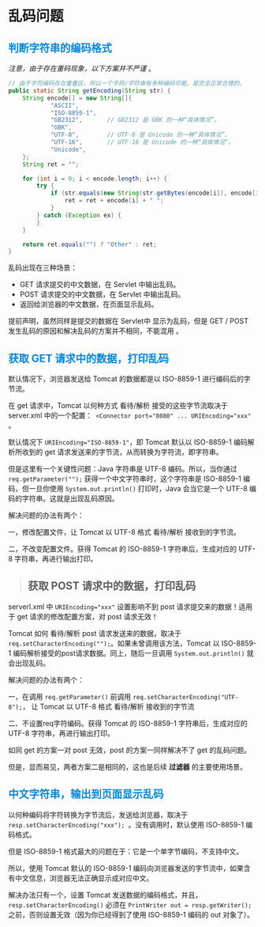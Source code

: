 # 乱码问题

## <font color="#0088dd">判断字符串的编码格式</font>

*注意，由于存在重码现象，以下方案并不严谨* 。

```java
// 由于字符编码存在重叠区，所以一个字符/字符串有多种编码可能，是完全正常合理的。
public static String getEncoding(String str) {
    String encode[] = new String[]{
            "ASCII",
            "ISO-8859-1",
            "GB2312",       // GB2312 是 GBK 的一种“具体情况”。
            "GBK",
            "UTF-8",        // UTF-8 是 Unicode 的一种“具体情况”。
            "UTF-16",       // UTF-16 是 Unicode 的一种“具体情况”。
            "Unicode",
    };
    String ret = "";

    for (int i = 0; i < encode.length; i++) {
        try {
            if (str.equals(new String(str.getBytes(encode[i]), encode[i]))) {
                ret = ret + encode[i] + " ";
            }
        } catch (Exception ex) {
        }
    }

    return ret.equals("") ? "Other" : ret;
}
```

乱码出现在三种场景：

- GET 请求提交的中文数据，在 Servlet 中输出乱码。
- POST 请求提交的中文数据，在 Servlet 中输出乱码。
- 返回给浏览器的中文数据，在页面显示乱码。

提前声明，虽然同样是提交的数据在 Servlet中 显示为乱码，但是 GET / POST 发生乱码的原因和解决乱码的方案并不相同，不能混用 。

## <font color="#0088dd">获取 GET 请求中的数据，打印乱码</font>

默认情况下，浏览器发送给 Tomcat 的数据都是以 ISO-8859-1 进行编码后的字节流。

在 get 请求中，Tomcat 以何种方式 看待/解析 接受的这些字节流取决于 server.xml 中的一个配置：` <Connector port="8080" ... URIEncoding="xxx"` 。

默认情况下 `URIEncoding="ISO-8859-1"`，即 Tomcat 默认以 ISO-8859-1 编码解析所收到的 get 请求发送来的字节流，从而转换为字符流，即字符串。

但是这里有一个关键性问题：Java 字符串是 UTF-8 编码。所以，当你通过 `req.getParameter("");` 获得一个中文字符串时，这个字符串是 ISO-8859-1 编码，但一旦你使用 `System.out.println()` 打印时，Java 会当它是一个 UTF-8 编码的字符串。这就是出现乱码原因。

解决问题的办法有两个：

一，修改配置文件，让 Tomcat 以 UTF-8 格式 看待/解析 接收到的字节流。

二，不改变配置文件。获得 Tomcat 的 ISO-8859-1 字符串后，生成对应的 UTF-8 字符串，再进行输出打印。

> ## 获取 POST 请求中的数据，打印乱码

serverl.xml 中 `URIEncoding="xxx"` 设置影响不到 post 请求提交来的数据！适用于 get 请求的修改配置方案，对 post 请求无效！

Tomcat 如何 看待/解析 post 请求发送来的数据，取决于 `req.setCharacterEncoding("");`。如果未曾调用该方法，Tomcat 以 ISO-8859-1 编码解析接受的post请求数据。同上，随后一旦调用 `System.out.println()` 就会出现乱码。

解决问题的办法有两个：

一，在调用 `req.getParameter()` 前调用 `req.setCharacterEncoding("UTF-8");`， 让 Tomcat 以 UTF-8 格式 看待/解析 接收到的字节流

二、不设置req字符编码。获得 Tomcat 的 ISO-8859-1 字符串后，生成对应的 UTF-8 字符串，再进行输出打印。

如同 get 的方案一对 post 无效，post 的方案一同样解决不了 get 的乱码问题。

但是，显而易见，两者方案二是相同的，这也是后续 **过滤器** 的主要使用场景。

## <font color="#0088dd">中文字符串，输出到页面显示乱码</font>

以何种编码将字符转换为字节流后，发送给浏览器，取决于 `resp.setCharacterEncoding("xxx"); `。没有调用时，默认使用 ISO-8859-1 编码格式。

但是 ISO-8859-1 格式最大的问题在于：它是一个单字节编码，不支持中文。

所以，使用 Tomcat 默认的 ISO-8859-1 编码向浏览器发送的字节流中，如果含有中文信息，浏览器无法正确显示成对应中文。

解决办法只有一个，设置 Tomcat 发送数据的编码格式，并且，`resp.setCharacterEncoding()` 必须在 `PrintWriter out = resp.getWriter();` 之前，否则设置无效（因为你已经得到了使用 ISO-8859-1 编码的 out 对象了）。